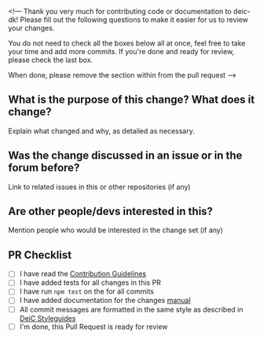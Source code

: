 <!—
Thank you very much for contributing code or documentation to deic-dk! Please
fill out the following questions to make it easier for us to review your
changes.

You do not need to check all the boxes below all at once, feel free to take
your time and add more commits. If you're done and ready for review, please
check the last box.

When done, please remove the section within <!-- --> from the pull request
—>
## What is the purpose of this change? What does it change?
Explain what changed and why, as detailed as necessary.

## Was the change discussed in an issue or in the forum before?
Link to related issues in this or other repositories (if any)

## Are other people/devs interested in this?
Mention people who would be interested in the change set (if any)

## PR Checklist
- [ ] I have read the [Contribution Guidelines](https://github.com/restic/restic/blob/master/CONTRIBUTING.md#providing-patches)
- [ ] I have added tests for all changes in this PR
- [ ] I have run `npm test` on the for all commits
- [ ] I have added documentation for the changes [manual]()
- [ ] All commit messages are formatted in the same style as described in [DeiC Styleguides](https://github.com/ashoakditya/styleguides)
- [ ] I'm done, this Pull Request is ready for review
